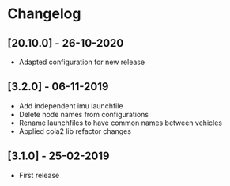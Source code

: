 # Changelog

## [20.10.0] - 26-10-2020

* Adapted configuration for new release

## [3.2.0] - 06-11-2019

* Add independent imu launchfile
* Delete node names from configurations
* Rename launchfiles to have common names between vehicles
* Applied cola2 lib refactor changes

## [3.1.0] - 25-02-2019

* First release
